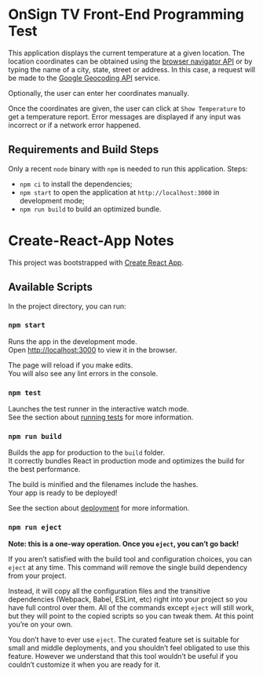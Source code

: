 # OnSign TV Front-End Programming Test

This application displays the current temperature at a given location.
The location coordinates can be obtained using the [browser navigator API](https://developer.mozilla.org/en-US/docs/Web/API/Geolocation_API) or by typing the name of a city, state, street or address. In this case, a request will be made to the [Google Geocoding API](https://developers.google.com/maps/documentation/geocoding/start) service.

Optionally, the user can enter her coordinates manually.

Once the coordinates are given, the user can click at `Show Temperature` to get a temperature report.
Error messages are displayed if any input was incorrect or if a network error happened.

## Requirements and Build Steps

Only a recent `node` binary with `npm` is needed to run this application. Steps:
- `npm ci` to install the dependencies;
- `npm start` to open the application at `http://localhost:3000` in development mode;
- `npm run build` to build an optimized bundle.

# Create-React-App Notes

This project was bootstrapped with [Create React App](https://github.com/facebook/create-react-app).

## Available Scripts

In the project directory, you can run:

### `npm start`

Runs the app in the development mode.<br />
Open [http://localhost:3000](http://localhost:3000) to view it in the browser.

The page will reload if you make edits.<br />
You will also see any lint errors in the console.

### `npm test`

Launches the test runner in the interactive watch mode.<br />
See the section about [running tests](https://facebook.github.io/create-react-app/docs/running-tests) for more information.

### `npm run build`

Builds the app for production to the `build` folder.<br />
It correctly bundles React in production mode and optimizes the build for the best performance.

The build is minified and the filenames include the hashes.<br />
Your app is ready to be deployed!

See the section about [deployment](https://facebook.github.io/create-react-app/docs/deployment) for more information.

### `npm run eject`

**Note: this is a one-way operation. Once you `eject`, you can’t go back!**

If you aren’t satisfied with the build tool and configuration choices, you can `eject` at any time. This command will remove the single build dependency from your project.

Instead, it will copy all the configuration files and the transitive dependencies (Webpack, Babel, ESLint, etc) right into your project so you have full control over them. All of the commands except `eject` will still work, but they will point to the copied scripts so you can tweak them. At this point you’re on your own.

You don’t have to ever use `eject`. The curated feature set is suitable for small and middle deployments, and you shouldn’t feel obligated to use this feature. However we understand that this tool wouldn’t be useful if you couldn’t customize it when you are ready for it.
